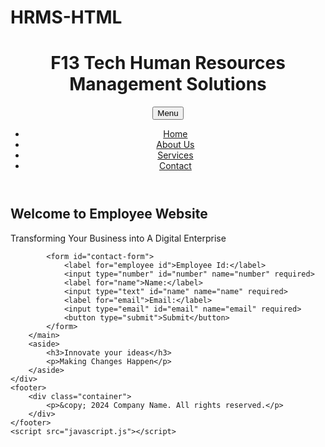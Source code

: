 # HRMS-HTML

<!DOCTYPE html>
<html lang="en">
<head>
    <meta charset="UTF-8">
    <meta name="viewport" content="width=device-width, initial-scale=1.0">
    <title>F13 Technologies Pvt Ltd</title>
    <link rel="stylesheet" href="my.css">
</head>
<body>
    <header>
        <div class="container">
            <h1>F13 Tech Human Resources Management Solutions</h1>
            <button id="nav-toggle">Menu</button>
            <nav id="nav-menu">
                <ul>
                    <li><a href="#">Home</a></li>
                    <li><a href="#">About Us</a></li>
                    <li><a href="#">Services</a></li>
                    <li><a href="#">Contact</a></li>
                </ul>
            </nav>
        </div>
    </header>
    <div class="container">
        <main>
            <h2>Welcome to Employee Website</h2>
            <p>Transforming Your Business into A Digital Enterprise</p>
            
            <form id="contact-form">
                <label for="employee id">Employee Id:</label>
                <input type="number" id="number" name="number" required>
                <label for="name">Name:</label>
                <input type="text" id="name" name="name" required>
                <label for="email">Email:</label>
                <input type="email" id="email" name="email" required>
                <button type="submit">Submit</button>
            </form>
        </main>
        <aside>
            <h3>Innovate your ideas</h3>
            <p>Making Changes Happen</p>
        </aside>
    </div>
    <footer>
        <div class="container">
            <p>&copy; 2024 Company Name. All rights reserved.</p>
        </div>
    </footer>
    <script src="javascript.js"></script>
</body>
</html>
